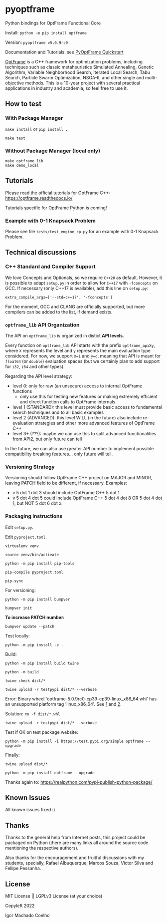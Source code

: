 # pyoptframe
Python bindings for OptFrame Functional Core

Install: `python -m pip install optframe`

Version: `pyoptframe v5.0.9rc0`

Documentation and Tutorials: see [PyOptFrame Quickstart](https://pyoptframe.readthedocs.io/en/latest/quickstart.html)

[OptFrame](https://github.com/optframe/optframe) is a C++ framework for optimization problems, including techniques such as classic metaheuristics Simulated Annealing, Genetic Algorithm, 
Variable Neighborhood Search, Iterated Local Search, Tabu Search, Particle Swarm Optimization, NSGA-II, and other single and multi-objective methods.
This is a 10-year project with several practical applications in industry and academia, so feel free to use it.

## How to test

### With Package Manager

`make install` or `pip install .`

`make test`

### Without Package Manager (local only)

```
make optframe_lib
make demo_local
```


## Tutorials

Please read the official tutorials for OptFrame C++: https://optframe.readthedocs.io/

Tutorials specific for OptFrame Python is coming!

### Example with 0-1 Knapsack Problem

Please see file `tests/test_engine_kp.py` for an example with 0-1 Knapsack Problem.

## Technical discussions
### C++ Standard and Compiler Support

We love Concepts and Optionals, so we require `C++20` as default. 
However, it is possible to adapt `setup.py` in order to allow for `C++17` with `-fconcepts` on GCC. 
If necessary (only C++17 is available), add this line on `setup.py`:

```
extra_compile_args=['--std=c++17', '-fconcepts']
```

For the moment, GCC and CLANG are officially supported, but more compilers can be added to the list, if demand exists.


### `optframe_lib` API Organization

The API on `optframe_lib` is organized in distict **API levels**.

Every function on `optframe_lib` API starts with the prefix `optframe_apiXy`, where
`X` represents the level and `y` represents the main evaluation type considered.
For now, we support `X=1` and `y=d`, meaning that API is meant for `float64` (or `double`) evaluation
spaces (but we certainly plan to add support for `i32`, `i64` and other types).

Regarding the API level strategy:

- level 0: only for raw (an unsecure) access to internal OptFrame functions
   * only use this for testing new features or making extremely efficient and direct function calls to OptFrame internals
- level 1 (STANDARD): this level must provide basic access to fundamental search techniques
and to all basic examples
- level 2 (ADVANCED): this level WILL (in the future) also include re-evaluation strategies and other more advanced features of OptFrame C++
- level 3+ (???): maybe we can use this to split advanced functionalities from API2, but only future can tell

In the future, we can also use greater API number to implement possible compatibility breaking features... only future will tell.

### Versioning Strategy

Versioning should follow OptFrame C++ project on MAJOR and MINOR, leaving PATCH field to be different, if necessary. Examples: 

- v 5 dot 1 dot 3 should include OptFrame C++ 5 dot 1.
- v 5 dot 4 dot 5 could include OptFrame C++ 5 dot 4 dot 8 OR 5 dot 4 dot 1, but NOT 5 dot 6 dot x.

### Packaging instructions

Edit `setup.py`.

Edit `pyproject.toml`.

`virtualenv venv`

`source venv/bin/activate`

`python -m pip install pip-tools`

`pip-compile pyproject.toml`

`pip-sync`

For versioning:

`python -m pip install bumpver`

`bumpver init`

**To increase PATCH number:**

`bumpver update --patch`

Test locally:

`python -m pip install -e .`

Build:

`python -m pip install build twine`

`python -m build`

`twine check dist/*`

`twine upload -r testpypi dist/* --verbose`

Error: Binary wheel 'optframe-5.0.9rc0-cp39-cp39-linux_x86_64.whl' has an unsupported platform tag 'linux_x86_64'. See [1](https://stackoverflow.com/questions/59451069/binary-wheel-cant-be-uploaded-on-pypi-using-twine) and [2](https://peps.python.org/pep-0513/#rationale).

Solution: `rm -f dist/*.whl`

`twine upload -r testpypi dist/* --verbose`

Test if OK on test package website:

`python -m pip install -i https://test.pypi.org/simple optframe --upgrade`

Finally:

`twine upload dist/*`

`python -m pip install optframe --upgrade`

Thanks again to: https://realpython.com/pypi-publish-python-package/


## Known Issues

All known issues fixed :)

## Thanks

Thanks to the general help from Internet posts, this project could be packaged on Python (there are many links all around the source code mentioning the respective authors).

Also thanks for the encouragement and fruitful discussions with my students, specially, Rafael Albuquerque, Marcos Souza, Victor Silva and Fellipe Pessanha.

## License

MIT License || LGPLv3 License  (at your choice)

Copyleft 2022

Igor Machado Coelho


